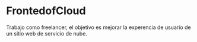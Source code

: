 # FrontedofCloud
Trabajo como freelancer, el objetivo es mejorar la experencia de usuario de  un sitio web de servicio de nube. 

